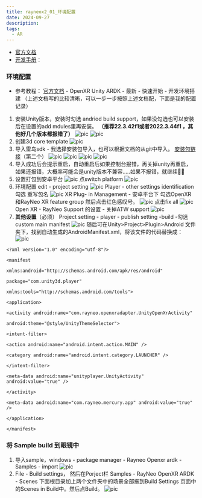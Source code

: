 ```yaml
---
title: rayneox2_01_环境配置
date: 2024-09-27
description:
tags:
  - AR
---
```

- [官方文档](https://open.rayneo.cn/#/docs/x2?name=)
- [开发手册](https://leiniao-ibg.feishu.cn/wiki/OwFfwCpgqiEekBkSRwlcJuRPnoc)：
### 环境配置
- 参考教程： [官方文档](https://open.rayneo.cn/#/docs/x2?name=) - OpenXR Unity ARDK - 最新 -  快速开始 - 开发环境搭建
	（上述文档写的比较清晰，可以一步一步按照上述文档配，下面是我的配置记录）
1. 安装Unity版本，安装时勾选 andriod build support，如果没勾选也可以安装后在设置的add mdules里再安装。 **（推荐22.3.42f1或者2022.3.44f1 ，其他好几个版本都报错了）** 
	![pic](../attachments/RayNeoX2_01_环境配置-1.png)
	![pic](../attachments/RayNeoX2_01_环境配置.png)
2. 创建3d core template
	![pic](../attachments/RayNeoX2_01_环境配置-2.png)
3. 导入雷鸟sdk - 我选择安装包导入，也可以根据文档的从git中导入。
	[安装包链接](https://leiniao-ibg.feishu.cn/drive/folder/PrgcfKIiPlxamJdkdRScLaI2nod)（第二个）
	![pic](../attachments/RayNeoX2_01_环境配置-6.png)
	![pic](../attachments/RayNeoX2_01_环境配置-3.png)
	![pic](../attachments/RayNeoX2_01_环境配置-4.png)
	![pic](../attachments/RayNeoX2_01_环境配置-5.png)
4. 导入成功后会提示重启，自动重启后如果控制台报错，再关掉unity再重启，如果还报错，大概率可能会是unity版本不兼容.....如果不报错，就继续🏃‍♀️
5. 设置打包到安卓平台 
	![pic](../attachments/RayNeoX2_01_环境配置-7.png)
	点switch platform
	![pic](../attachments/RayNeoX2_01_环境配置-8.png)
6. 环境配置 edit - project setting
	![pic](../attachments/RayNeoX2_01_环境配置-9.png)
	Player - other settings identification 勾选 重写包名
	![pic](../attachments/RayNeoX2_01_环境配置-10.png)
	XR Plug- in Management - 安卓平台下 勾选OpenXR和RayNeo XR feature group 然后点击红色感叹号。
	![pic](../attachments/RayNeoX2_01_环境配置-12.png)
	点击fix all
	![pic](../attachments/RayNeoX2_01_环境配置-13.png)
	Open XR - RayNeo Support 的设置 - 关掉ATW support
	![pic](../attachments/RayNeoX2_01_环境配置-14.png)
7. **其他设置**（必须）
	Project setting - player - publish setting -build -勾选custom main manifest
	![pic](../attachments/RayNeoX2_01_环境配置-15.png)
	随后可在Unity>Project>Plugin>Android 文件夹下，找到自动生成的AndroidManifest.xml，将该文件的代码替换成：
	![pic](../attachments/RayNeoX2_01_环境配置-16.png)
```
<?xml version="1.0" encoding="utf-8"?>

<manifest

xmlns:android="http://schemas.android.com/apk/res/android"

package="com.unity3d.player"

xmlns:tools="http://schemas.android.com/tools">

<application>

<activity android:name="com.rayneo.openxradapter.UnityOpenXrActivity"

android:theme="@style/UnityThemeSelector">

<intent-filter>

<action android:name="android.intent.action.MAIN" />

<category android:name="android.intent.category.LAUNCHER" />

</intent-filter>

<meta-data android:name="unityplayer.UnityActivity" android:value="true" />

</activity>

<meta-data android:name="com.rayneo.mercury.app" android:value="true" />

</application>

</manifest>
```
### 将 Sample build 到眼镜中
1. 导入sample，windows - package manager - Rayneo Openxr ardk - Samples - import
	![pic](../attachments/RayNeoX2_01_环境配置-17.png)
2. File - Build settings， 然后在Porject栏 Samples - RayNeo OpenXR ARDK - Scenes 下面根目录加上两个文件夹中的场景全部拖到Build Settings 页面中的Scenes in Build中。然后点Build。
	![pic](../attachments/RayNeoX2_01_环境配置-19.png)
	


